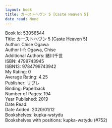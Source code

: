 ```yaml
---
layout: book
title: カーストヘヴン 5 [Caste Heaven 5]
date_read: None
---
```


Book Id: 53056544<br />
Title: カーストヘヴン 5 [Caste Heaven 5]<br />
Author: Chise Ogawa<br />
Author l-f: Ogawa, Chise<br />
Additional Authors: 緒川千世<br />
ISBN: 4799743945<br />
ISBN13: 9784799743942<br />
My Rating: 0<br />
Average Rating: 4.25<br />
Publisher: リブレ<br />
Binding: Paperback<br />
Number of Pages: 194<br />
Year Published: 2019<br />
Date Read: <br />
Date Added: 2020/01/12<br />
Bookshelves: kupka-wstydu<br />
Bookshelves with positions: kupka-wstydu (#752)<br />

